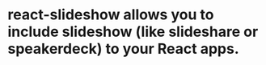 # react-slideshow allows you to include slideshow (like slideshare or speakerdeck) to your React apps.